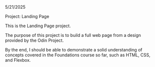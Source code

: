 5/21/2025

Project: Landing Page

This is the Landing Page project.

The purpose of this project is to build a full web page from a design 
provided by the Odin Project.

By the end, I should be able to demonstrate a solid understanding of concepts 
covered in the Foundations course so far, such as HTML, CSS, and Flexbox.